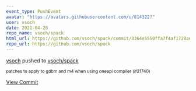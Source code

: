 ```yaml
---
event_type: PushEvent
avatar: "https://avatars.githubusercontent.com/u/814322?"
user: vsoch
date: 2021-04-20
repo_name: vsoch/spack
html_url: https://github.com/vsoch/spack/commit/3364e5550ffa7f4af1728ae3b97d2be5781041a3
repo_url: https://github.com/vsoch/spack
---
```


<a href='https://github.com/vsoch' target='_blank'>vsoch</a> pushed to <a href='https://github.com/vsoch/spack' target='_blank'>vsoch/spack</a>

<small>patches to apply to gdbm and m4 when using oneapi compiler (#21740)</small>

<a href='https://github.com/vsoch/spack/commit/3364e5550ffa7f4af1728ae3b97d2be5781041a3' target='_blank'>View Commit</a>
